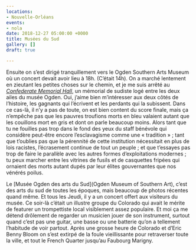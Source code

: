 ```yaml
---
locations:
- Nouvelle-Orléans
events:
- nola
date: 2018-12-27 05:00:00 +0000
title: Musées du Sud
gallery: []
draft: true

---
```

Ensuite on s’est dirigé tranquillement vers le Ogden Southern Arts Museum où un concert devait avoir lieu à 18h. (C’était 14h).
On a marché lentement en zieutant les petites choses sur le chemin, et je me suis arrêté au [_Confederate Memorial Hall_](https://en.wikipedia.org/wiki/Confederate_Memorial_Hall "Confederate Memorial Hall"), un mémorial de sudiste logé entre les deux ailes du musée Ogden.
Oui, j’aime bien m’intéresser aux deux côtés de l’histoire, les gagnants qui l’écrivent et les perdants qui la subissent. Dans ce cas-là, il n’y a pas de toute, on est bien content du score finale, mais ça n’empêche pas que les pauvres troufions morts en bleu valaient autant que les couillons mort en gris et dont on parle beaucoup moins.
Alors tant que tu ne fouilles pas trop dans le fond des yeux du staff bénévole qui considère peut-être encore l’esclavagisme comme une « tradition » ; tant que t’oublies pas que la pérennité de cette institution nécessitait en plus de lois racistes, l’écrasement continue de tout un peuple ; et que t’essayes pas trop de faire le parallèle avec les autres formes d’exploitations modernes ; tu peux marcher entre les vitrines de fusils et de casquettes fripées qui ornaient des morts autant dupés par leur élites gouvernantes que nos vénérés poilus.

Le [Musée Ogden des arts du Sud](Ogden Museum of Southern Art), c’est des arts du sud de toutes les époques, mais beaucoup de photos récentes quand même. Et tous les Jeudi, il y a un concert offert aux visiteurs du musée. Ce soir-là c’était un illustre groupe du Colorado qui avait le mérite de featurer un trompettiste local visiblement assez populaire. Et moi ça me détend drôlement de regarder un musicien jouer de son instrument, surtout quand c’est pas une guitar, une basse ou une batterie qu’on a tellement l’habitude de voir partout. Après une grosse heure de Colorado et d’Eric Benny Bloom on s’est extirpé de la foule vieillissante pour retraverser toute la ville, et tout le French Quarter jusqu’au Faubourg Marigny.